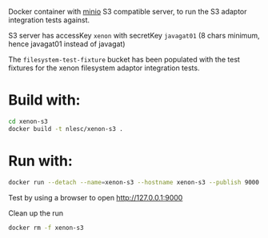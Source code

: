 Docker container with [minio](https://minio.io/) S3 compatible server, to run the S3 adaptor integration tests against.

S3 server has accessKey `xenon` with secretKey `javagat01` (8 chars minimum, hence javagat01 instead of javagat)

The `filesystem-test-fixture` bucket has been populated with the test fixtures for the xenon filesystem adaptor integration tests.

# Build with:

```bash
cd xenon-s3
docker build -t nlesc/xenon-s3 .
```

# Run with:

```bash
docker run --detach --name=xenon-s3 --hostname xenon-s3 --publish 9000:9000 nlesc/xenon-s3
```

Test by using a browser to open http://127.0.0.1:9000

Clean up the run

```bash
docker rm -f xenon-s3
```
